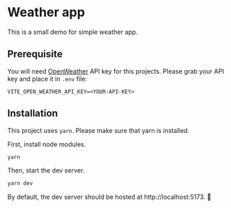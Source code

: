 # Weather app

This is a small demo for simple weather app.

## Prerequisite

You will need [OpenWeather](https://openweathermap.org/) API key for this projects. Please grab your API key and place it in `.env` file:

```
VITE_OPEN_WEATHER_API_KEY=<YOUR-API-KEY>
```

## Installation

This project uses `yarn`. Please make sure that yarn is installed.

First, install node modules.

```bash
yarn
```

Then, start the dev server.

```bash
yarn dev
```

By default, the dev server should be hosted at http://localhost:5173. 🥳
